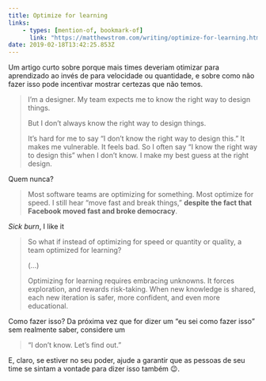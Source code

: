 ```yaml
---
title: Optimize for learning
links:
    - types: [mention-of, bookmark-of]
      link: "https://matthewstrom.com/writing/optimize-for-learning.html"
date: 2019-02-18T13:42:25.853Z
---
```


Um artigo curto sobre porque mais times deveriam otimizar para aprendizado ao invés de para velocidade ou quantidade, e sobre como não fazer isso pode incentivar mostrar certezas que não temos.

> I’m a designer. My team expects me to know the right way to design things.
>
> But I don’t always know the right way to design things.
>
> It’s hard for me to say “I don’t know the right way to design this.” It makes me vulnerable. It feels bad. So I often say “I know the right way to design this” when I don’t know. I make my best guess at the right design.

Quem nunca?

> Most software teams are optimizing for something. Most optimize for speed. I still hear “move fast and break things,” **despite the fact that Facebook moved fast and broke democracy**.

_Sick burn_, I like it

> So what if instead of optimizing for speed or quantity or quality, a team optimized for learning?
>
> (...)
>
> Optimizing for learning requires embracing unknowns. It forces exploration, and rewards risk-taking. When new knowledge is shared, each new iteration is safer, more confident, and even more educational.

Como fazer isso? Da próxima vez que for dizer um <q>eu sei como fazer isso</q> sem realmente saber, considere um

> “I don’t know. Let’s find out.”

E, claro, se estiver no seu poder, ajude a garantir que as pessoas de seu time se sintam a vontade para dizer isso também 😉.
